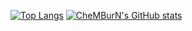 [![Top Langs](https://github-readme-stats-git-master-pasindu-de-silvas-projects.vercel.app/api/top-langs/?username=CheMBurN695)](https://github.com/CheMBurN695/github-readme-stats)
[![CheMBurN's GitHub stats](https://github-readme-stats-git-master-pasindu-de-silvas-projects.vercel.app/api?username=CheMBurN695)]([https://github.com/anuraghazra/github-readme-stats](https://github.com/CheMBurN695/github-readme-stats/))

<!--
**CheMBurN695/CheMBurN695** is a ✨ _special_ ✨ repository because its `README.md` (this file) appears on your GitHub profile.

Here are some ideas to get you started:

- 🔭 I’m currently working on ...
- 🌱 I’m currently learning ...
- 👯 I’m looking to collaborate on ...
- 🤔 I’m looking for help with ...
- 💬 Ask me about ...
- 📫 How to reach me: ...
- 😄 Pronouns: ...
- ⚡ Fun fact: ...
-->

